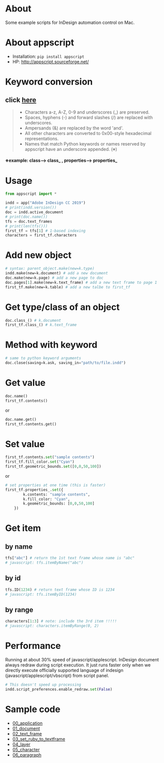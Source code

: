 # About
Some example scripts for InDesign automation control on Mac.
# About appscript
- Installation: `pip install appscript`
- HP: http://appscript.sourceforge.net/

# Keyword conversion
## click [here](http://appscript.sourceforge.net/py-appscript/doc/appscript-manual/05_keywordconversion.html)
> - Characters a-z, A-Z, 0-9 and underscores (_) are preserved.
> - Spaces, hyphens (-) and forward slashes (/) are replaced with underscores.
> - Ampersands (&) are replaced by the word 'and'.
> - All other characters are converted to 0x00-style hexadecimal representations.
> - Names that match Python keywords or names reserved by appscript have an underscore appended. (※)
#### ※example: class--> class_ , properties--> properties_

# Usage
```py
from appscript import *

indd = app("Adobe InDesign CC 2019")
# print(indd.version())
doc = indd.active_document
# print(doc.name())
tfs = doc.text_frames
# print(len(tfs()))
first_tf = tfs[1] # 1-based indexing
characters = first_tf.characters
```
# Add new object
```py
# syntax: parent_object.make(new=k.type)
indd.make(new=k.document) # add a new document
doc.make(new=k.page) # add a new page to doc
doc.pages[1].make(new=k.text_frame) # add a new text frame to page 1
first_tf.make(new=k.table) # add a new talbe to first_tf
```
# Get type/class of an object
```py
doc.class_() # k.document
first_tf.class_() # k.text_frame
```

# Method with keyword
```py
# same to python keyword arguments
doc.close(saving=k.ask, saving_in="path/to/file.indd")
```

# Get value
```py
doc.name()
first_tf.contents()
```
or
```py
doc.name.get()
first_tf.contents.get()
```

# Set value
```py
first_tf.contents.set("sample contents")
first_tf.fill_color.set("Cyan")
first_tf.geometric_bounds.set([0,0,50,100])
```
or 
```py
# set properties at one time (this is faster)
first_tf.properties_.set({
        k.contents: "sample contents",
        k.fill_color: "Cyan",
        k.geometric_bounds: [0,0,50,100]
    })
```
# Get item
## by name
```py
tfs["abc"] # return the 1st text frame whose name is "abc"
# javascript: tfs.itemByName("abc")
```

## by id
```py
tfs.ID(1234) # return text frame whose ID is 1234
# javascript: tfs.itemByID(1234)
```

## by range
```py
characters[1:3] # note: include the 3rd item !!!!!
# javascript: characters.itemByRange(0, 2)
```

# Performance
Running at about 30% speed of javascript/applescript. InDesign document always redraw during script execution. It just runs faster only when we directly execute officially supported language of indesign (javascript/applescript/vbscript) from script panel.
```py
# This doesn't speed up processing
indd.script_preferences.enable_redraw.set(False)
```

# Sample code
- [00_application](00_application.py)
- [01_document](01_document.py)
- [02_text_frame](02_text_frame.py)
- [03_set_ruby_to_textframe](03_set_ruby_to_textframe/readme.md)
- [04_layer](04_layer.py)
- [05_character](05_character.py)
- [06_paragraph](06_paragraph.py)